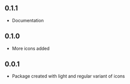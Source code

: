 ## 0.1.1

* Documentation

## 0.1.0

* More icons added

## 0.0.1

* Package created with light and regular variant of icons
